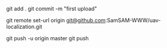 git add .
git commit -m "first upload"

git remote set-url origin git@github.com:SamSAM-WWW/uav-localization.git


git push -u origin master
git push